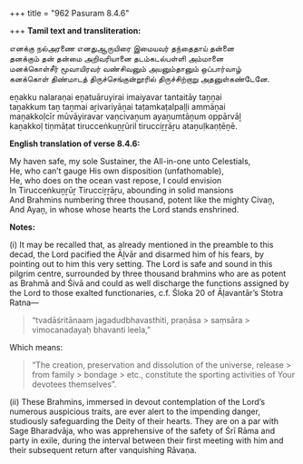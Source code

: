 +++
title = "962 Pasuram 8.4.6"

+++
**Tamil text and transliteration:**

எனக்கு நல்அரணை எனதுஆருயிரை இமையவர் தந்தைதாய் தன்னை  
தனக்கும் தன் தன்மை அறிவரியானை தடம்கடல்பள்ளி அம்மானை  
மனக்கொள்சீர் மூவாயிரவர் வண்சிவனும் அயனும்தானும் ஒப்பார்வாழ்  
கனக்கொள் திண்மாடத் திருச்செங்குன்றூரில் திருச்சிற்றாறு அதனுள்கண்டேனே.

eṉakku nalaraṇai eṉatuāruyirai imaiyavar tantaitāy taṉṉai  
taṉakkum taṉ taṉmai aṟivariyāṉai taṭamkaṭalpaḷḷi ammāṉai  
maṉakkoḷcīr mūvāyiravar vaṇcivaṉum ayaṉumtāṉum oppārvāḻ  
kaṉakkoḷ tiṇmāṭat tirucceṅkuṉṟūril tirucciṟṟāṟu ataṉuḷkaṇṭēṉē.

**English translation of verse 8.4.6:**

My haven safe, my sole Sustainer, the All-in-one unto Celestials,  
He, who can’t gauge His own disposition (unfathomable),  
He, who does on the ocean vast repose, I could envision  
In Tirucceṅkuṉṟūṟ Tirucciṟṟāṟu, abounding in solid mansions  
And Brahmins numbering three thousand, potent like the mighty Civaṉ,  
And Ayaṉ, in whose whose hearts the Lord stands enshrined.

**Notes:**

\(i\) It may be recalled that, as already mentioned in the preamble to this decad, the Lord pacified the Āḻvār and disarmed him of his fears, by pointing out to him this very setting. The Lord is safe and sound in this pilgrim centre, surrounded by three thousand brahmins who are as potent as Brahmā and Śivā and could as well discharge the functions assigned by the Lord to those exalted functionaries, c.f. Śloka 20 of Āḷavantār’s Stotra Ratna—

> “tvadāśritānaam jagadudbhavasthiti, praṇāsa > saṃsāra > vimocanadayaḥ bhavanti leela,”

Which means:

> “The creation, preservation and dissolution of the universe, release > from family > bondage > etc., constitute the sporting activities of Your devotees themselves”.

\(ii\) These Brahmins, immersed in devout contemplation of the Lord’s numerous auspicious traits, are ever alert to the impending danger, studiously safeguarding the Deity of their hearts. They are on a par with Sage Bharadvāja, who was apprehensive of the safety of Śrī Rāma and party in exile, during the interval between their first meeting with him and their subsequent return after vanquishing Rāvaṇa.


